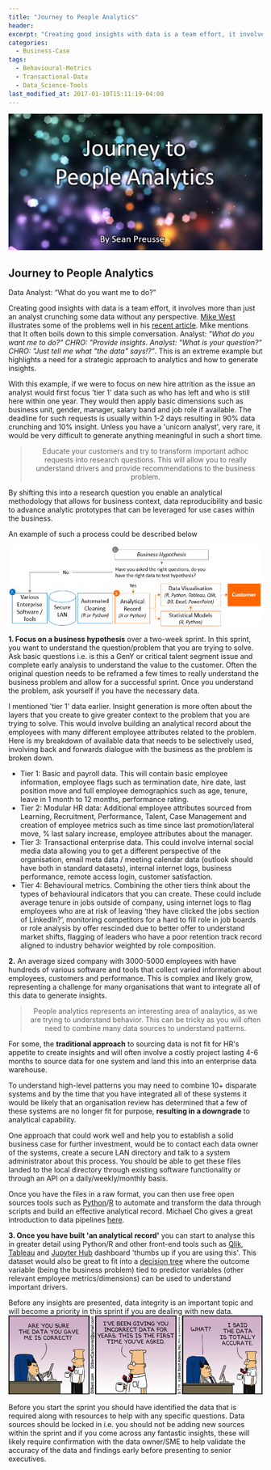 ```yaml
---
title: "Journey to People Analytics"
header:
excerpt: "Creating good insights with data is a team effort, it involves more than just an analyst crunching some data without any perspective."
categories:
  - Business-Case
tags:
  - Behavioural-Metrics
  - Transactional-Data
  - Data_Science-Tools
last_modified_at: 2017-01-10T15:11:19-04:00
---
```

![](/assets/images/journey_people_analytics/Journey%20to%20People%20Analytics.jpg)

## Journey to People Analytics

Data Analyst: “What do you want me to do?”

Creating good insights with data is a team effort, it involves more than just an analyst crunching some data without any perspective. <a href="http://www.linkedin.com/in/michaelcwest" target="_blank">Mike West</a> illustrates some of the problems well in his <a href="http://www.linkedin.com/pulse/visualization-people-data-vs-analytics-mike-west?trk=hp-feed-article-title-share" target="_blank">recent article</a>. Mike mentions that It often boils down to this simple conversation. Analyst: *"What do you want me to do?" CHRO: "Provide insights. Analyst: "What is your question?" CHRO: "Just tell me what "the data" says!?”*. This is an extreme example but highlights a need for a strategic approach to analytics and how to generate insights.

With this example, if we were to focus on new hire attrition as the issue an analyst would first focus 'tier 1' data such as who has left and who is still here within one year. They would then apply basic dimensions such as business unit, gender, manager, salary band and job role if available. The deadline for such requests is usually within 1-2 days resulting in 90% data crunching and 10% insight. Unless you have a 'unicorn analyst', very rare, it would be very difficult to generate anything meaningful in such a short time.

> <p align="center"> Educate your customers and try to transform important adhoc requests into research questions. This will allow you to really understand drivers and provide recommendations to the business problem. </p>

By shifting this into a research question you enable an analytical methodology that allows for business context, data reproducibility and basic to advance analytic prototypes that can be leveraged for use cases within the business.

An example of such a process could be described below

![](/assets/images/journey_people_analytics/jpa_1.jpg)

**1. Focus on a business hypothesis** over a two-week sprint. In this sprint, you want to understand the question/problem that you are trying to solve. Ask basic questions i.e. is this a GenY or critical talent segment issue and complete early analysis to understand the value to the customer. Often the original question needs to be reframed a few times to really understand the business problem and allow for a successful sprint. Once you understand the problem, ask yourself if you have the necessary data.

I mentioned 'tier 1' data earlier. Insight generation is more often about the layers that you create to give greater context to the problem that you are trying to solve. This would involve building an analytical record about the employees with many different employee attributes related to the problem. Here is my breakdown of available data that needs to be selectively used, involving back 
and forwards dialogue with the business as the problem is broken down.

* Tier 1: Basic and payroll data. This will contain basic employee information, employee flags such as termination date, hire date, last position move and full employee demographics such as age, tenure, leave in 1 month to 12 months, performance rating.
* Tier 2: Modular HR data: Additional employee attributes sourced from Learning, Recruitment, Performance, Talent, Case Management and creation of employee metrics such as time since last promotion/lateral move, % last salary increase, employee attributes about the manager.
* Tier 3: Transactional enterprise data. This could involve internal social media data allowing you to get a different perspective of the organisation, email meta data / meeting calendar data (outlook should have both in standard datasets), internal internet logs, business performance, remote access login, customer satisfaction.
* Tier 4: Behavioural metrics. Combining the other tiers think about the types of behavioural indicators that you can create. These could include average tenure in jobs outside of company, using internet logs to flag employees who are at risk of leaving ‘they have clicked the jobs section of LinkedIn?’, monitoring competitors for a hard to fill role in job boards or role analysis by offer rescinded due to better offer to understand market shifts, flagging of leaders who have a poor retention track record aligned to industry behavior weighted by role composition.

**2.** An average sized company with 3000-5000 employees with have hundreds of various software and tools that collect varied information about employees, customers and performance. This is complex and likely grow, representing a challenge for many organisations that want to integrate all of this data to generate insights.


> <p align="center"> People analytics represents an interesting area of analaytics, as we are trying to understand behavior. This can be tricky as you will often need to combine many data sources to understand patterns.</p>


For some, the **traditional approach** to sourcing data is not fit for HR's appetite to create insights and will often involve a costly project lasting 4-6 months to source data for one system and land this into an enterprise data warehouse.

To understand high-level patterns you may need to combine 10+ disparate systems and by the time that you have integrated all of these systems it would be likely that an organisation review has determined that a few of these systems are no longer fit for purpose, **resulting in a downgrade** to analytical capability.

One approach that could work well and help you to establish a solid business case for further investment, would be to contact each data owner of the systems, create a secure LAN directory and talk to a system administrator about this process. You should be able to get these files landed to the local directory through existing software functionality or through an API on a daily/weekly/monthly basis.

Once you have the files in a raw format, you can then use free open sources tools such as [Python](http://www.continuum.io/downloads)/[R](http://www.r-project.org/) to automate and transform the data through scripts and build an effective analytical record. Michael Cho gives a great introduction to data pipelines [here](http://www.michaelcho.me/article/data-pipelines-airflow-vs-pinball-vs-luigi).

**3. Once you have built 'an analytical record'** you can start to analyse this in greater detail using Python/R and other front-end tools such as [Qlik](http://www.qlik.com/en-au), [Tableau](http://www.tableau.com/) and [Jupyter Hub](http://github.com/jupyterhub/jupyterhub) dashboard 'thumbs up if you are using this'. This dataset would also be great to fit into a [decision tree](http://www.linkedin.com/pulse/hr-analytics-worth-investment-sean-preusse) where the outcome variable (being the business problem) tied to predictor variables (other relevant employee metrics/dimensions) can be used to understand important drivers.

Before any insights are presented, data integrity is an important topic and will become a priority in this sprint if you are dealing with new data.
![](/assets/images/journey_people_analytics/jpa_2.jpg)

Before you start the sprint you should have identified the data that is required along with resources to help with any specific questions. Data sources should be locked in i.e. you should not be adding new sources within the sprint and if you come across any fantastic insights, these will likely require confirmation with the data owner/SME to help validate the accuracy of the data and findings early before presenting to senior executives.